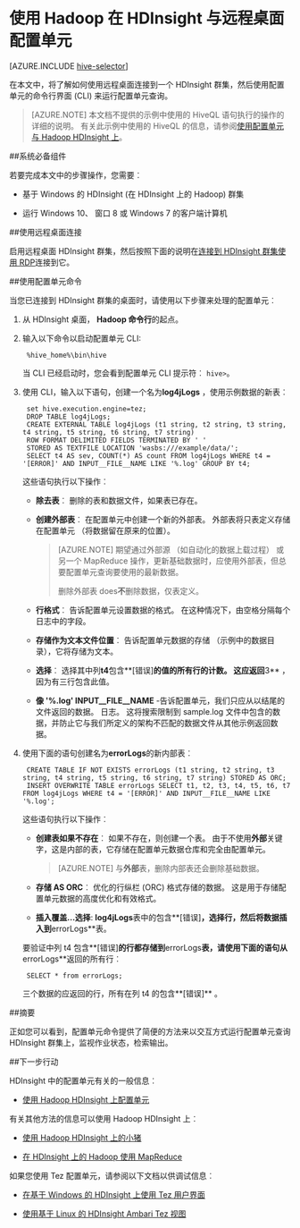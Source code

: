 <properties
   pageTitle="在 HDInsight 中使用 Hadoop 配置单元和远程桌面 |Microsoft Azure"
   description="了解如何使用远程桌面连接到 HDInsight 的 Hadoop 群集，然后使用配置单元命令行界面来运行配置单元查询。"
   services="hdinsight"
   documentationCenter=""
   authors="Blackmist"
   manager="jhubbard"
   editor="cgronlun"
    tags="azure-portal"/>

<tags
   ms.service="hdinsight"
   ms.devlang="na"
   ms.topic="article"
   ms.tgt_pltfrm="na"
   ms.workload="big-data"
   ms.date="09/06/2016"
   ms.author="larryfr"/>

# <a name="use-hive-with-hadoop-on-hdinsight-with-remote-desktop"></a>使用 Hadoop 在 HDInsight 与远程桌面配置单元

[AZURE.INCLUDE [hive-selector](../../includes/hdinsight-selector-use-hive.md)]

在本文中，将了解如何使用远程桌面连接到一个 HDInsight 群集，然后使用配置单元的命令行界面 (CLI) 来运行配置单元查询。

> [AZURE.NOTE] 本文档不提供的示例中使用的 HiveQL 语句执行的操作的详细的说明。 有关此示例中使用的 HiveQL 的信息，请参阅[使用配置单元与 Hadoop HDInsight 上](hdinsight-use-hive.md)。

##<a id="prereq"></a>系统必备组件

若要完成本文中的步骤操作，您需要︰

* 基于 Windows 的 HDInsight (在 HDInsight 上的 Hadoop) 群集

* 运行 Windows 10、 窗口 8 或 Windows 7 的客户端计算机

##<a id="connect"></a>使用远程桌面连接

启用远程桌面 HDInsight 群集，然后按照下面的说明在[连接到 HDInsight 群集使用 RDP](hdinsight-administer-use-management-portal.md#rdp)连接到它。

##<a id="hive"></a>使用配置单元命令

当您已连接到 HDInsight 群集的桌面时，请使用以下步骤来处理的配置单元︰

1. 从 HDInsight 桌面， **Hadoop 命令行**的起点。

2. 输入以下命令以启动配置单元 CLI:

        %hive_home%\bin\hive

    当 CLI 已经启动时，您会看到配置单元 CLI 提示符︰ `hive>`。

3. 使用 CLI，输入以下语句，创建一个名为**log4jLogs** ，使用示例数据的新表︰

        set hive.execution.engine=tez;
        DROP TABLE log4jLogs;
        CREATE EXTERNAL TABLE log4jLogs (t1 string, t2 string, t3 string, t4 string, t5 string, t6 string, t7 string)
        ROW FORMAT DELIMITED FIELDS TERMINATED BY ' '
        STORED AS TEXTFILE LOCATION 'wasbs:///example/data/';
        SELECT t4 AS sev, COUNT(*) AS count FROM log4jLogs WHERE t4 = '[ERROR]' AND INPUT__FILE__NAME LIKE '%.log' GROUP BY t4;

    这些语句执行以下操作︰

    * **除去表**︰ 删除的表和数据文件，如果表已存在。

    * **创建外部表**︰ 在配置单元中创建一个新的外部表。 外部表将只表定义存储在配置单元 （将数据留在原来的位置）。

        > [AZURE.NOTE] 期望通过外部源 （如自动化的数据上载过程） 或另一个 MapReduce 操作，更新基础数据时，应使用外部表，但总要配置单元查询要使用的最新数据。
        >
        > 删除外部表 does**不**删除数据，仅表定义。

    * **行格式**︰ 告诉配置单元设置数据的格式。 在这种情况下，由空格分隔每个日志中的字段。

    * **存储作为文本文件位置**︰ 告诉配置单元数据的存储 （示例中的数据目录），它将存储为文本。

    * **选择**︰ 选择其中列**t4**包含**[错误]**的值的所有行的计数。 这应返回**3** ，因为有三行包含此值。

    * **像 '%.log' INPUT__FILE__NAME** -告诉配置单元，我们只应从以结尾的文件返回的数据。 日志。 这将搜索限制到 sample.log 文件中包含的数据，并防止它与我们所定义的架构不匹配的数据文件从其他示例返回数据。


4. 使用下面的语句创建名为**errorLogs**的新内部表︰

        CREATE TABLE IF NOT EXISTS errorLogs (t1 string, t2 string, t3 string, t4 string, t5 string, t6 string, t7 string) STORED AS ORC;
        INSERT OVERWRITE TABLE errorLogs SELECT t1, t2, t3, t4, t5, t6, t7 FROM log4jLogs WHERE t4 = '[ERROR]' AND INPUT__FILE__NAME LIKE '%.log';

    这些语句执行以下操作︰

    * **创建表如果不存在**︰ 如果不存在，则创建一个表。 由于不使用**外部**关键字，这是内部的表，它存储在配置单元数据仓库和完全由配置单元。

        > [AZURE.NOTE] 与**外部**表，删除内部表还会删除基础数据。

    * **存储 AS ORC**︰ 优化的行纵栏 (ORC) 格式存储的数据。 这是用于存储配置单元数据的高度优化和有效格式。

    * **插入覆盖...选择**: **log4jLogs**表中的包含**[错误]**，选择行，然后将数据插入到**errorLogs**表。

    要验证中列 t4 包含**[错误]**的行都存储到**errorLogs**表，请使用下面的语句从**errorLogs**返回的所有行︰

        SELECT * from errorLogs;

    三个数据的应返回的行，所有在列 t4 的包含**[错误]** 。

##<a id="summary"></a>摘要

正如您可以看到，配置单元命令提供了简便的方法来以交互方式运行配置单元查询 HDInsight 群集上，监视作业状态，检索输出。

##<a id="nextsteps"></a>下一步行动

HDInsight 中的配置单元有关的一般信息︰

* [使用 Hadoop HDInsight 上配置单元](hdinsight-use-hive.md)

有关其他方法的信息可以使用 Hadoop HDInsight 上︰

* [使用 Hadoop HDInsight 上的小猪](hdinsight-use-pig.md)

* [在 HDInsight 上的 Hadoop 使用 MapReduce](hdinsight-use-mapreduce.md)

如果您使用 Tez 配置单元，请参阅以下文档以供调试信息︰

* [在基于 Windows 的 HDInsight 上使用 Tez 用户界面](hdinsight-debug-tez-ui.md)

* [使用基于 Linux 的 HDInsight Ambari Tez 视图](hdinsight-debug-ambari-tez-view.md)

[1]: ../HDInsight/hdinsight-hadoop-visual-studio-tools-get-started.md

[hdinsight-sdk-documentation]: http://msdnstage.redmond.corp.microsoft.com/library/dn479185.aspx

[azure-purchase-options]: http://azure.microsoft.com/pricing/purchase-options/
[azure-member-offers]: http://azure.microsoft.com/pricing/member-offers/
[azure-free-trial]: http://azure.microsoft.com/pricing/free-trial/

[apache-tez]: http://tez.apache.org
[apache-hive]: http://hive.apache.org/
[apache-log4j]: http://en.wikipedia.org/wiki/Log4j
[hive-on-tez-wiki]: https://cwiki.apache.org/confluence/display/Hive/Hive+on+Tez
[import-to-excel]: http://azure.microsoft.com/documentation/articles/hdinsight-connect-excel-power-query/


[hdinsight-use-oozie]: hdinsight-use-oozie.md
[hdinsight-analyze-flight-data]: hdinsight-analyze-flight-delay-data.md





[hdinsight-provision]: hdinsight-provision-clusters.md
[hdinsight-submit-jobs]: hdinsight-submit-hadoop-jobs-programmatically.md
[hdinsight-upload-data]: hdinsight-upload-data.md


[Powershell-install-configure]: ../powershell-install-configure.md
[powershell-here-strings]: http://technet.microsoft.com/library/ee692792.aspx

